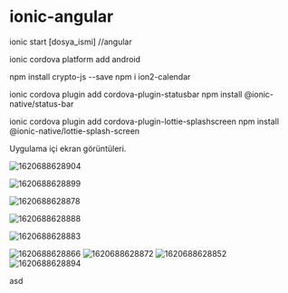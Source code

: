 
# ionic-angular


ionic start [dosya_ismi]
//angular

ionic cordova platform add android

npm install crypto-js --save
npm i ion2-calendar


ionic cordova plugin add cordova-plugin-statusbar
npm install @ionic-native/status-bar


ionic cordova plugin add cordova-plugin-lottie-splashscreen
npm install @ionic-native/lottie-splash-screen



Uygulama içi ekran görüntüleri.

![1620688628904](https://user-images.githubusercontent.com/83976212/117735910-24604d80-b1ff-11eb-80f3-a9b8d2a16b7c.jpg)


![1620688628899](https://user-images.githubusercontent.com/83976212/117735917-27f3d480-b1ff-11eb-9781-f1c193ceeeae.jpg)

![1620688628878](https://user-images.githubusercontent.com/83976212/117735923-2b875b80-b1ff-11eb-9db1-b152e38f3c49.jpg )


![1620688628888](https://user-images.githubusercontent.com/83976212/117735932-30e4a600-b1ff-11eb-81fa-8f13f99ddacb.jpg )


![1620688628883](https://user-images.githubusercontent.com/83976212/117735937-3215d300-b1ff-11eb-9c77-e1d692c782f5.jpg )

![1620688628866](https://user-images.githubusercontent.com/83976212/117735954-3c37d180-b1ff-11eb-8ef2-e4b02c84e674.jpg )
![1620688628872](https://user-images.githubusercontent.com/83976212/117735959-3d68fe80-b1ff-11eb-9b4b-a70dc63ca7b7.jpg )
![1620688628852](https://user-images.githubusercontent.com/83976212/117735965-3f32c200-b1ff-11eb-85d9-b63fb0d6d78b.jpg )
![1620688628894](https://user-images.githubusercontent.com/83976212/117735971-3fcb5880-b1ff-11eb-8888-4ca733bdb367.jpg )

asd

